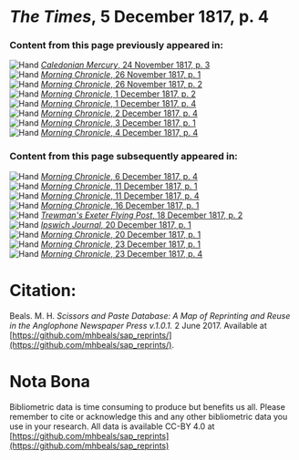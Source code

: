 # *The Times*, 5 December 1817, p. 4  
  
### Content from this page previously appeared in:  
![Hand](http://scissorsandpaste.net/wp-content/uploads/2017/06/smallhandpointer.png) [*Caledonian Mercury*, 24 November 1817, p. 3](https://mhbeals.github.io/sap_html/Caledonian-Mercury/Caledonian-Mercury-24-November-1817-p-3)  
![Hand](http://scissorsandpaste.net/wp-content/uploads/2017/06/smallhandpointer.png) [*Morning Chronicle*, 26 November 1817, p. 1](https://mhbeals.github.io/sap_html/Morning-Chronicle/Morning-Chronicle-26-November-1817-p-1)  
![Hand](http://scissorsandpaste.net/wp-content/uploads/2017/06/smallhandpointer.png) [*Morning Chronicle*, 26 November 1817, p. 2](https://mhbeals.github.io/sap_html/Morning-Chronicle/Morning-Chronicle-26-November-1817-p-2)  
![Hand](http://scissorsandpaste.net/wp-content/uploads/2017/06/smallhandpointer.png) [*Morning Chronicle*, 1 December 1817, p. 2](https://mhbeals.github.io/sap_html/Morning-Chronicle/Morning-Chronicle-1-December-1817-p-2)  
![Hand](http://scissorsandpaste.net/wp-content/uploads/2017/06/smallhandpointer.png) [*Morning Chronicle*, 1 December 1817, p. 4](https://mhbeals.github.io/sap_html/Morning-Chronicle/Morning-Chronicle-1-December-1817-p-4)  
![Hand](http://scissorsandpaste.net/wp-content/uploads/2017/06/smallhandpointer.png) [*Morning Chronicle*, 2 December 1817, p. 4](https://mhbeals.github.io/sap_html/Morning-Chronicle/Morning-Chronicle-2-December-1817-p-4)  
![Hand](http://scissorsandpaste.net/wp-content/uploads/2017/06/smallhandpointer.png) [*Morning Chronicle*, 3 December 1817, p. 1](https://mhbeals.github.io/sap_html/Morning-Chronicle/Morning-Chronicle-3-December-1817-p-1)  
![Hand](http://scissorsandpaste.net/wp-content/uploads/2017/06/smallhandpointer.png) [*Morning Chronicle*, 4 December 1817, p. 4](https://mhbeals.github.io/sap_html/Morning-Chronicle/Morning-Chronicle-4-December-1817-p-4)  
  
### Content from this page subsequently appeared in:  
![Hand](http://scissorsandpaste.net/wp-content/uploads/2017/06/smallhandpointer.png) [*Morning Chronicle*, 6 December 1817, p. 4](https://mhbeals.github.io/sap_html/Morning-Chronicle/Morning-Chronicle-6-December-1817-p-4)  
![Hand](http://scissorsandpaste.net/wp-content/uploads/2017/06/smallhandpointer.png) [*Morning Chronicle*, 11 December 1817, p. 1](https://mhbeals.github.io/sap_html/Morning-Chronicle/Morning-Chronicle-11-December-1817-p-1)  
![Hand](http://scissorsandpaste.net/wp-content/uploads/2017/06/smallhandpointer.png) [*Morning Chronicle*, 11 December 1817, p. 4](https://mhbeals.github.io/sap_html/Morning-Chronicle/Morning-Chronicle-11-December-1817-p-4)  
![Hand](http://scissorsandpaste.net/wp-content/uploads/2017/06/smallhandpointer.png) [*Morning Chronicle*, 16 December 1817, p. 1](https://mhbeals.github.io/sap_html/Morning-Chronicle/Morning-Chronicle-16-December-1817-p-1)  
![Hand](http://scissorsandpaste.net/wp-content/uploads/2017/06/smallhandpointer.png) [*Trewman's Exeter Flying Post*, 18 December 1817, p. 2](https://mhbeals.github.io/sap_html/Trewman's-Exeter-Flying-Post/Trewman's-Exeter-Flying-Post-18-December-1817-p-2)  
![Hand](http://scissorsandpaste.net/wp-content/uploads/2017/06/smallhandpointer.png) [*Ipswich Journal*, 20 December 1817, p. 1](https://mhbeals.github.io/sap_html/Ipswich-Journal/Ipswich-Journal-20-December-1817-p-1)  
![Hand](http://scissorsandpaste.net/wp-content/uploads/2017/06/smallhandpointer.png) [*Morning Chronicle*, 20 December 1817, p. 1](https://mhbeals.github.io/sap_html/Morning-Chronicle/Morning-Chronicle-20-December-1817-p-1)  
![Hand](http://scissorsandpaste.net/wp-content/uploads/2017/06/smallhandpointer.png) [*Morning Chronicle*, 23 December 1817, p. 1](https://mhbeals.github.io/sap_html/Morning-Chronicle/Morning-Chronicle-23-December-1817-p-1)  
![Hand](http://scissorsandpaste.net/wp-content/uploads/2017/06/smallhandpointer.png) [*Morning Chronicle*, 23 December 1817, p. 4](https://mhbeals.github.io/sap_html/Morning-Chronicle/Morning-Chronicle-23-December-1817-p-4)  


# Citation: 

Beals. M. H. *Scissors and Paste Database: A Map of Reprinting and Reuse in the Anglophone Newspaper Press v.1.0.1.* 2 June 2017. Available at [https://github.com/mhbeals/sap_reprints/](https://github.com/mhbeals/sap_reprints/). 

# Nota Bona

Bibliometric data is time consuming to produce but benefits us all. Please remember to cite or acknowledge this and any other bibliometric data you use in your research. All data is available CC-BY 4.0 at [https://github.com/mhbeals/sap_reprints](https://github.com/mhbeals/sap_reprints)